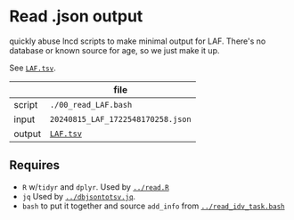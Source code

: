 # Read .json output
quickly abuse lncd scripts to make minimal output for LAF.
There's no database or known source for age, so we just make it up.

See [`LAF.tsv`](LAF.tsv).

|   | file |
|---|---|
|script | `./00_read_LAF.bash`|
|input  | `20240815_LAF_1722548170258.json`|
|output | [`LAF.tsv`](LAF.tsv) |

## Requires
  * `R` w/`tidyr` and `dplyr`. Used by [`../read.R`](../read.R)
  * `jq` Used by [`../dbjsontotsv.jq`](../dbjsontotsv.jq).
  * `bash` to put it together and source `add_info` from [`../read_idv_task.bash`](../read_idv_task.bash)
